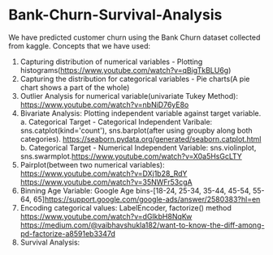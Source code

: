 # Bank-Churn-Survival-Analysis
We have predicted customer churn using the Bank Churn dataset collected from kaggle.
Concepts that we have used:
1. Capturing distribution of numerical variables - Plotting histograms(https://www.youtube.com/watch?v=qBigTkBLU6g)
2. Capturing the distribution for categorical variables - Pie charts(A pie chart shows a part of the whole)
3. Outlier Analysis for numerical variable(univariate Tukey Method): https://www.youtube.com/watch?v=nbNiD76yE8o 
4. Bivariate Analysis: Plotting independent variable against target variable. 
    a. Categorical Target - Categorical Independent Varibale: sns.catplot(kind='count'), sns.barplot(after using groupby along        both categories). https://seaborn.pydata.org/generated/seaborn.catplot.html
    b. Categorical Target - Numerical Independent Variable: sns.violinplot, sns.swarmplot.https://www.youtube.com/watch?v=X0a5HsGcLTY 
5. Pairplot(between two numerical variables): https://www.youtube.com/watch?v=DXj1b28_RdY  
https://www.youtube.com/watch?v=35NWFr53cgA
6. Binning Age Variable: Google Age bins-[18-24, 25-34, 35-44, 45-54, 55-64, 65]https://support.google.com/google-ads/answer/2580383?hl=en
7. Encoding categorical values: LabelEncoder, factorize() method https://www.youtube.com/watch?v=dGIkbH8NqKw https://medium.com/@vaibhavshukla182/want-to-know-the-diff-among-pd-factorize-a8591eb3347d
8. Survival Analysis: 

